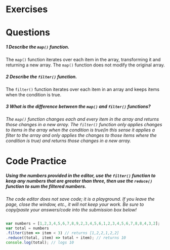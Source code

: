 # **Exercises**
# **Questions**
##### **1 Describe the `map()` function.**

The `map()` function iterates over each item in the array, transforming it and returning a new array. The `map()` function does not modify the original array.

##### **2 Describe the `filter()` function.**

The `filter()` function iterates over each item in an array and keeps items when the condition is true.

##### **3 What is the difference between the `map()` and `filter()` functions?**

 _The `map()` function changes each and every item in the array and returns those changes in a new array._
 _The `filter()` function *only* applies changes to items in the array when the condition is true(in this sense it applies a filter to the array and only applies the changes to those items where the condition is true) and returns those changes in a new array._



# **Code Practice**

##### **Using the numbers provided in the editor, use the `filter()` function to keep any numbers that are greater than three, then use the `reduce()` function to sum the filtered numbers.**

_The code editor does not save code; it is a playground. If you leave the page, close the window, etc., it will not keep your work. Be sure to copy/paste your answers/code into the submission box below!_


```javascript

var numbers = [1,2,3,4,5,6,7,8,9,2,3,4,5,6,1,2,3,4,5,6,7,8,8,4,3,2];
var total = numbers
.filter(item => item < 3) // returns [1,2,2,1,2,2]
.reduce((total, item) => total + item); // returns 10
console.log(total); // logs 10

```
